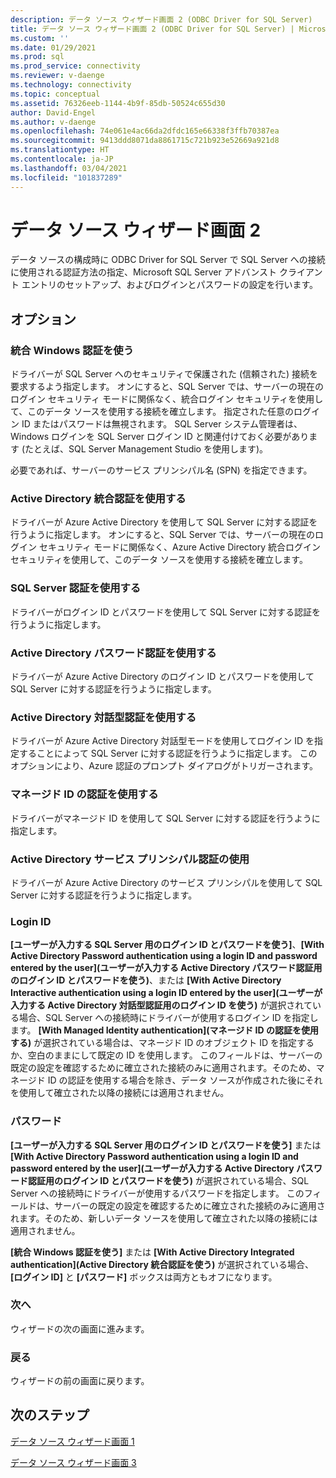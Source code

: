 ```yaml
---
description: データ ソース ウィザード画面 2 (ODBC Driver for SQL Server)
title: データ ソース ウィザード画面 2 (ODBC Driver for SQL Server) | Microsoft Docs
ms.custom: ''
ms.date: 01/29/2021
ms.prod: sql
ms.prod_service: connectivity
ms.reviewer: v-daenge
ms.technology: connectivity
ms.topic: conceptual
ms.assetid: 76326eeb-1144-4b9f-85db-50524c655d30
author: David-Engel
ms.author: v-daenge
ms.openlocfilehash: 74e061e4ac66da2dfdc165e66338f3ffb70387ea
ms.sourcegitcommit: 9413ddd8071da8861715c721b923e52669a921d8
ms.translationtype: HT
ms.contentlocale: ja-JP
ms.lasthandoff: 03/04/2021
ms.locfileid: "101837289"
---
```

# <a name="data-source-wizard-screen-2"></a>データ ソース ウィザード画面 2

データ ソースの構成時に ODBC Driver for SQL Server で SQL Server への接続に使用される認証方法の指定、Microsoft SQL Server アドバンスト クライアント エントリのセットアップ、およびログインとパスワードの設定を行います。

## <a name="options"></a>オプション

### <a name="with-integrated-windows-authentication"></a>統合 Windows 認証を使う

ドライバーが SQL Server へのセキュリティで保護された (信頼された) 接続を要求するよう指定します。 オンにすると、SQL Server では、サーバーの現在のログイン セキュリティ モードに関係なく、統合ログイン セキュリティを使用して、このデータ ソースを使用する接続を確立します。 指定された任意のログイン ID またはパスワードは無視されます。 SQL Server システム管理者は、Windows ログインを SQL Server ログイン ID と関連付けておく必要があります (たとえば、SQL Server Management Studio を使用します)。

必要であれば、サーバーのサービス プリンシパル名 (SPN) を指定できます。

### <a name="with-active-directory-integrated-authentication"></a>Active Directory 統合認証を使用する

ドライバーが Azure Active Directory を使用して SQL Server に対する認証を行うように指定します。 オンにすると、SQL Server では、サーバーの現在のログイン セキュリティ モードに関係なく、Azure Active Directory 統合ログイン セキュリティを使用して、このデータ ソースを使用する接続を確立します。

### <a name="with-sql-server-authentication"></a>SQL Server 認証を使用する

ドライバーがログイン ID とパスワードを使用して SQL Server に対する認証を行うように指定します。

### <a name="with-active-directory-password-authentication"></a>Active Directory パスワード認証を使用する

ドライバーが Azure Active Directory のログイン ID とパスワードを使用して SQL Server に対する認証を行うように指定します。

### <a name="with-active-directory-interactive-authentication"></a>Active Directory 対話型認証を使用する

ドライバーが Azure Active Directory 対話型モードを使用してログイン ID を指定することによって SQL Server に対する認証を行うように指定します。 このオプションにより、Azure 認証のプロンプト ダイアログがトリガーされます。

### <a name="with-managed-identity-authentication"></a>マネージド ID の認証を使用する

ドライバーがマネージド ID を使用して SQL Server に対する認証を行うように指定します。

### <a name="with-active-directory-service-principal-authentication"></a>Active Directory サービス プリンシパル認証の使用

ドライバーが Azure Active Directory のサービス プリンシパルを使用して SQL Server に対する認証を行うように指定します。


### <a name="login-id"></a>Login ID

**[ユーザーが入力する SQL Server 用のログイン ID とパスワードを使う]**、**[With Active Directory Password authentication using a login ID and password entered by the user]\(ユーザーが入力する Active Directory パスワード認証用のログイン ID とパスワードを使う\)**、または **[With Active Directory Interactive authentication using a login ID entered by the user]\(ユーザーが入力する Active Directory 対話型認証用のログイン ID を使う\)** が選択されている場合、SQL Server への接続時にドライバーが使用するログイン ID を指定します。 **[With Managed Identity authentication]\(マネージド ID の認証を使用する\)** が選択されている場合は、マネージド ID のオブジェクト ID を指定するか、空白のままにして既定の ID を使用します。 このフィールドは、サーバーの既定の設定を確認するために確立された接続のみに適用されます。そのため、マネージド ID の認証を使用する場合を除き、データ ソースが作成された後にそれを使用して確立された以降の接続には適用されません。

### <a name="password"></a>パスワード

**[ユーザーが入力する SQL Server 用のログイン ID とパスワードを使う]** または **[With Active Directory Password authentication using a login ID and password entered by the user]\(ユーザーが入力する Active Directory パスワード認証用のログイン ID とパスワードを使う\)** が選択されている場合、SQL Server への接続時にドライバーが使用するパスワードを指定します。 このフィールドは、サーバーの既定の設定を確認するために確立された接続のみに適用されます。そのため、新しいデータ ソースを使用して確立された以降の接続には適用されません。

**[統合 Windows 認証を使う]** または **[With Active Directory Integrated authentication]\(Active Directory 統合認証を使う\)** が選択されている場合、**[ログイン ID]** と **[パスワード]** ボックスは両方ともオフになります。

### <a name="next"></a>次へ

ウィザードの次の画面に進みます。

### <a name="back"></a>戻る

ウィザードの前の画面に戻ります。

## <a name="next-steps"></a>次のステップ

[データ ソース ウィザード画面 1](../../../connect/odbc/windows/dsn-wizard-1.md)

[データ ソース ウィザード画面 3](../../../connect/odbc/windows/dsn-wizard-3.md)

